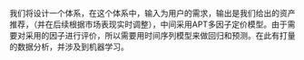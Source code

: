 我们将设计一个体系，在这个体系中，输入为用户的需求，输出是我们给出的资产推荐，（并在后续根据市场表现实时调整），中间采用APT多因子定价模型。由于需要对采用的因子进行评价，所以需要用时间序列模型来做回归和预测。在此有打量的数据分析，并涉及到机器学习。
